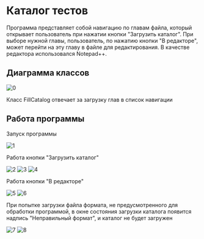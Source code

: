 # Каталог тестов
Программа представляет собой навигацию по главам файла, который открывает пользователь при нажатии кнопки "Загрузить каталог". При выборе нужной главы, пользователь, по нажатию кнопки "В редакторе", может перейти на эту главу в файле для редактирования. В качестве редактора использовался Notepad++.
## Диаграмма классов

![0](https://user-images.githubusercontent.com/85245803/122384833-c0a31000-cf74-11eb-8079-356ef5180264.png)

Класс FillCatalog отвечает за загрузку глав в список навигации

## Работа программы
Запуск программы

![1](https://user-images.githubusercontent.com/85245803/122384964-e6301980-cf74-11eb-93f3-b3f5ff146bf2.png)

Работа кнопки "Загрузить каталог"

![2](https://user-images.githubusercontent.com/85245803/122385011-f3e59f00-cf74-11eb-9829-f61de2345a03.png)
![3](https://user-images.githubusercontent.com/85245803/122385029-fa741680-cf74-11eb-8e67-386aabb71395.png)
![4](https://user-images.githubusercontent.com/85245803/122385037-fc3dda00-cf74-11eb-8bfe-c66c413b32c3.png)

Работа кнопки "В редакторе"

![5](https://user-images.githubusercontent.com/85245803/122385125-14155e00-cf75-11eb-8298-edc02579fa0c.png)
![6](https://user-images.githubusercontent.com/85245803/122385137-18da1200-cf75-11eb-8afa-78e58bd0d21e.png)

При попытке загрузки файла формата, не предусмотренного для обработки программой, в окне состояния загрузки каталога появится надпись "Неправильный формат", и каталог не будет загружен

![7](https://user-images.githubusercontent.com/85245803/122386135-3cea2300-cf76-11eb-93bd-5441e168e1ba.png)
![8](https://user-images.githubusercontent.com/85245803/122386139-3eb3e680-cf76-11eb-8be8-8876365b5190.png)
